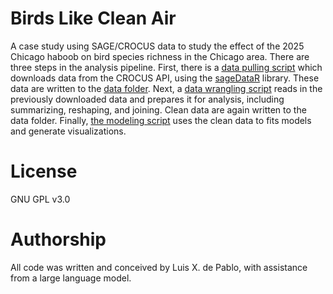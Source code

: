 # Birds Like Clean Air
A case study using SAGE/CROCUS data to study the effect of the 2025 Chicago haboob on bird species richness in the Chicago area. There are three steps in the analysis pipeline. First, there is a [data pulling script](https://github.com/lxdepablo/birds_like_clean_air/blob/main/code/pull_crocus_data.R) which downloads data from the CROCUS API, using the [sageDataR](https://github.com/lxdepablo/sageDataR) library. These data are written to the [data folder](https://github.com/lxdepablo/birds_like_clean_air/tree/main/data). Next, a [data wrangling script](https://github.com/lxdepablo/birds_like_clean_air/blob/main/code/data_wrangling.R) reads in the previously downloaded data and prepares it for analysis, including summarizing, reshaping, and joining. Clean data are again written to the data folder. Finally, [the modeling script](https://github.com/lxdepablo/birds_like_clean_air/blob/main/code/modeling_and_vis.R) uses the clean data to fits models and generate visualizations.

# License
GNU GPL v3.0

# Authorship
All code was written and conceived by Luis X. de Pablo, with assistance from a large language model.
